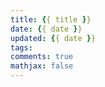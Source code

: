 ```yaml
---
title: {{ title }}
date: {{ date }}
updated: {{ date }}
tags:
comments: true
mathjax: false
---
```



<!-- more -->
